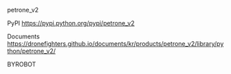 petrone_v2


PyPI
https://pypi.python.org/pypi/petrone_v2

Documents
https://dronefighters.github.io/documents/kr/products/petrone_v2/library/python/petrone_v2/


BYROBOT